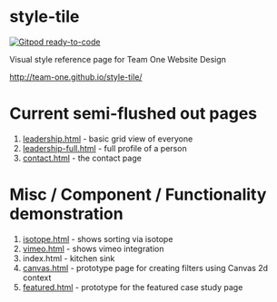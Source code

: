 style-tile
==========

[![Gitpod ready-to-code](https://img.shields.io/badge/Gitpod-ready--to--code-blue?logo=gitpod)](https://gitpod.io/#https://github.com/alycda/style-tile)

Visual style reference page for Team One Website Design

http://team-one.github.io/style-tile/

Current semi-flushed out pages
=============
1. [leadership.html](http://team-one.github.io/style-tile/leadership.html "Title") - basic grid view of everyone
2. [leadership-full.html](http://team-one.github.io/style-tile/leadership.html) - full profile of a person
3. [contact.html](http://team-one.github.io/style-tile/contact.html) - the contact page

Misc / Component / Functionality demonstration
=============
1. [isotope.html](http://team-one.github.io/style-tile/isotope.html) - shows sorting via isotope
2. [vimeo.html](http://team-one.github.io/style-tile/vimeo.html) - shows vimeo integration
3. index.html - kitchen sink
4. [canvas.html](http://team-one.github.io/style-tile/canvas.html) - prototype page for creating filters using Canvas 2d context
5. [featured.html](http://team-one.github.io/style-tile/featured.html) - prototype for the featured case study page